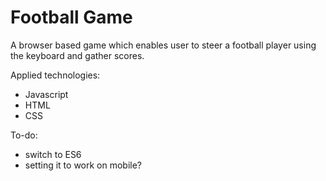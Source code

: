 # Football Game

A browser based game which enables user to steer a football player using the keyboard and gather scores.

Applied technologies: 
- Javascript
- HTML 
- CSS

To-do:
- switch to ES6
- setting it to work on mobile?
